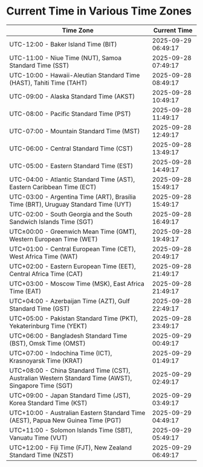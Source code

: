 # Current Time in Various Time Zones

| Time Zone | Current Time |
|-----------|--------------|
| UTC-12:00 - Baker Island Time (BIT) | 2025-09-29 06:49:17 |
| UTC-11:00 - Niue Time (NUT), Samoa Standard Time (SST) | 2025-09-28 07:49:17 |
| UTC-10:00 - Hawaii-Aleutian Standard Time (HAST), Tahiti Time (TAHT) | 2025-09-28 08:49:17 |
| UTC-09:00 - Alaska Standard Time (AKST) | 2025-09-28 10:49:17 |
| UTC-08:00 - Pacific Standard Time (PST) | 2025-09-28 11:49:17 |
| UTC-07:00 - Mountain Standard Time (MST) | 2025-09-28 12:49:17 |
| UTC-06:00 - Central Standard Time (CST) | 2025-09-28 13:49:17 |
| UTC-05:00 - Eastern Standard Time (EST) | 2025-09-28 14:49:17 |
| UTC-04:00 - Atlantic Standard Time (AST), Eastern Caribbean Time (ECT) | 2025-09-28 15:49:17 |
| UTC-03:00 - Argentina Time (ART), Brasília Time (BRT), Uruguay Standard Time (UYT) | 2025-09-28 15:49:17 |
| UTC-02:00 - South Georgia and the South Sandwich Islands Time (SGT) | 2025-09-28 16:49:17 |
| UTC±00:00 - Greenwich Mean Time (GMT), Western European Time (WET) | 2025-09-28 19:49:17 |
| UTC+01:00 - Central European Time (CET), West Africa Time (WAT) | 2025-09-28 20:49:17 |
| UTC+02:00 - Eastern European Time (EET), Central Africa Time (CAT) | 2025-09-28 21:49:17 |
| UTC+03:00 - Moscow Time (MSK), East Africa Time (EAT) | 2025-09-28 21:49:17 |
| UTC+04:00 - Azerbaijan Time (AZT), Gulf Standard Time (GST) | 2025-09-28 22:49:17 |
| UTC+05:00 - Pakistan Standard Time (PKT), Yekaterinburg Time (YEKT) | 2025-09-28 23:49:17 |
| UTC+06:00 - Bangladesh Standard Time (BST), Omsk Time (OMST) | 2025-09-29 00:49:17 |
| UTC+07:00 - Indochina Time (ICT), Krasnoyarsk Time (KRAT) | 2025-09-29 01:49:17 |
| UTC+08:00 - China Standard Time (CST), Australian Western Standard Time (AWST), Singapore Time (SGT) | 2025-09-29 02:49:17 |
| UTC+09:00 - Japan Standard Time (JST), Korea Standard Time (KST) | 2025-09-29 03:49:17 |
| UTC+10:00 - Australian Eastern Standard Time (AEST), Papua New Guinea Time (PGT) | 2025-09-29 04:49:17 |
| UTC+11:00 - Solomon Islands Time (SBT), Vanuatu Time (VUT) | 2025-09-29 05:49:17 |
| UTC+12:00 - Fiji Time (FJT), New Zealand Standard Time (NZST) | 2025-09-29 06:49:17 |
